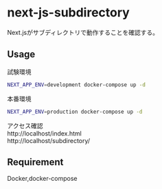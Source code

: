 # next-js-subdirectory
Next.jsがサブディレクトリで動作することを確認する。

## Usage
試験環境  
 ```bash
 NEXT_APP_ENV=development docker-compose up -d
 ```
本番環境  
 ```bash
 NEXT_APP_ENV=production docker-compose up -d
 ```
アクセス確認  
http://localhost/index.html  
http://localhost/subdirectory/  

## Requirement
Docker,docker-compose
